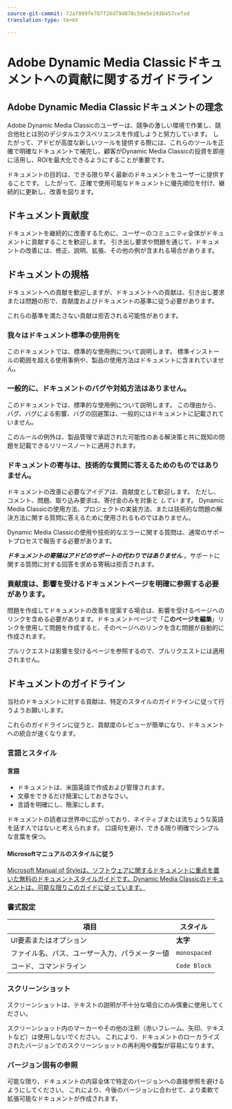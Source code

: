 ```yaml
---
source-git-commit: 72af899fe787f16d79d878c59e5e193b457cefad
translation-type: tm+mt

---
```

# Adobe Dynamic Media Classicドキュメントへの貢献に関するガイドライン

## Adobe Dynamic Media Classicドキュメントの理念

Adobe Dynamic Media Classicのユーザーは、競争の激しい環境で作業し、競合他社とは別のデジタルエクスペリエンスを作成しようと努力しています。 したがって、アドビが高度な新しいツールを提供する際には、これらのツールを正確で明確なドキュメントで補完し、顧客がDynamic Media Classicの投資を即座に活用し、ROIを最大化できるようにすることが重要です。

ドキュメントの目的は、できる限り早く最新のドキュメントをユーザーに提供することです。 したがって、正確で使用可能なドキュメントに優先順位を付け、継続的に更新し、改善を図ります。

## ドキュメント貢献度

ドキュメントを継続的に改善するために、ユーザーのコミュニティ全体がドキュメントに貢献することを歓迎します。 引き出し要求や問題を通じて、ドキュメントの改善には、修正、説明、拡張、その他の例が含まれる場合があります。

## ドキュメントの規格

ドキュメントへの貢献を歓迎しますが、ドキュメントへの貢献は、引き出し要求または問題の形で、貢献度およびドキュメントの基準に従う必要があります。

これらの基準を満たさない貢献は拒否される可能性があります。

### 我々はドキュメント標準の使用例を

このドキュメントでは、標準的な使用例について説明します。 標準インストールの範囲を超える使用事例や、製品の使用方法はドキュメントに含まれていません。

### 一般的に、ドキュメントのバグや対処方法はありません。

このドキュメントでは、標準的な使用例について説明します。 この理由から、バグ、バグによる影響、バグの回避策は、一般的にはドキュメントに記載されていません。

このルールの例外は、製品管理で承認された可能性のある解決策と共に既知の問題を記載できるリリースノートに適用されます。

### ドキュメントの寄与は、技術的な質問に答えるためのものではありません。

ドキュメントの改善に必要なアイデアは、貢献度として歓迎します。 ただし、コメント、問題、取り込み要求は、寄付金のみを対象と *してい* ます。 Dynamic Media Classicの使用方法、プロジェクトの実装方法、または技術的な問題の解決方法に関する質問に答えるために使用されるものではありません。

Dynamic Media Classicの使用や技術的なエラーに関する質問は、通常のサポートプロセスで報告する必要があります。

***ドキュメントの寄稿はアドビのサポートの代わりではありません*** 。サポートに関する質問に対する回答を求める寄稿は拒否されます。

### 貢献度は、影響を受けるドキュメントページを明確に参照する必要があります。

問題を作成してドキュメントの改善を提案する場合は、影響を受けるページへのリンクを含める必要があります。ドキュメントページで「**このページを編集**」リンクを使用して問題を作成すると、そのページへのリンクを含む問題が自動的に作成されます。

プルリクエストは影響を受けるページを参照するので、プルリクエストには適用されません。

## ドキュメントのガイドライン

当社のドキュメントに対する貢献は、特定のスタイルのガイドラインに従って行うようお願いします。

これらのガイドラインに従うと、貢献度のレビューが簡単になり、ドキュメントへの統合が速くなります。

### 言語とスタイル

#### 言語

* ドキュメントは、米国英語で作成および管理されます。
* 文章をできるだけ簡潔にしておきなさい。
* 言語を明確にし、簡潔にします。

ドキュメントの読者は世界中に広がっており、ネイティブまたは流ちょうな英語を話す人ではないと考えられます。 口語句を避け、できる限り明確でシンプルな言葉を保つ。

#### Microsoftマニュアルのスタイルに従う

[Microsoft Manual of Styleは、ソフトウェアに関するドキュメントに重点を置いた無料のドキュメントスタイルガイドです。Dynamic Media Classicのドキュメントは、可能な限りこのガイドに従っています。](https://docs.microsoft.com/en-us/style-guide/welcome/)

### 書式設定

| 項目 | スタイル |
|---|---|
| UI要素またはオプション | **太字** |
| ファイル名、パス、ユーザー入力、パラメーター値 | `monospaced` |
| コード、コマンドライン | ```Code Block``` |

### スクリーンショット

スクリーンショットは、テキストの説明が不十分な場合にのみ慎重に使用してください。

スクリーンショット内のマーカーやその他の注釈（赤いフレーム、矢印、テキストなど）は使用しないでください。 これにより、ドキュメントのローカライズされたバージョンでのスクリーンショットの再利用や複製が容易になります。

### バージョン固有の参照

可能な限り、ドキュメントの内容全体で特定のバージョンへの直接参照を避けるようにしてください。 これにより、今後のバージョンに合わせて、より柔軟で拡張可能なドキュメントが作成されます。
